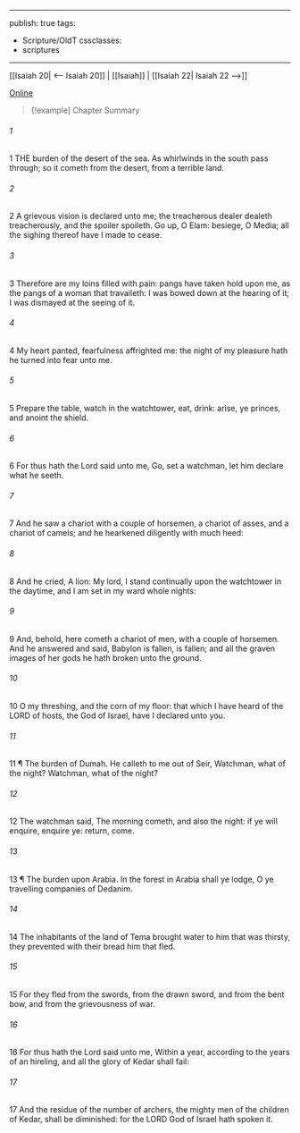 

---
publish: true
tags:
  - Scripture/OldT
cssclasses:
  - scriptures
---
[[Isaiah 20| <-- Isaiah 20]] | [[Isaiah]] | [[Isaiah 22| Isaiah 22 -->]]

[Online](https://churchofjesuschrist.org/study/scriptures/ot/isa/21?lang=eng)

>[!example] Chapter Summary
>
###### 1
1 THE burden of the desert of the sea.  As whirlwinds in the south pass through; so it cometh from the desert, from a terrible land.
###### 2
2 A grievous vision is declared unto me; the treacherous dealer dealeth treacherously, and the spoiler spoileth.  Go up, O Elam: besiege, O Media; all the sighing thereof have I made to cease.
###### 3
3 Therefore are my loins filled with pain: pangs have taken hold upon me, as the pangs of a woman that travaileth: I was bowed down at the hearing of it; I was dismayed at the seeing of it.
###### 4
4 My heart panted, fearfulness affrighted me: the night of my pleasure hath he turned into fear unto me.
###### 5
5 Prepare the table, watch in the watchtower, eat, drink: arise, ye princes, and anoint the shield.
###### 6
6 For thus hath the Lord said unto me, Go, set a watchman, let him declare what he seeth.
###### 7
7 And he saw a chariot with a couple of horsemen, a chariot of asses, and a chariot of camels; and he hearkened diligently with much heed:
###### 8
8 And he cried, A lion: My lord, I stand continually upon the watchtower in the daytime, and I am set in my ward whole nights:
###### 9
9 And, behold, here cometh a chariot of men, with a couple of horsemen.  And he answered and said, Babylon is fallen, is fallen; and all the graven images of her gods he hath broken unto the ground.
###### 10
10 O my threshing, and the corn of my floor: that which I have heard of the LORD of hosts, the God of Israel, have I declared unto you.
###### 11
11 ¶ The burden of Dumah.  He calleth to me out of Seir, Watchman, what of the night?  Watchman, what of the night?
###### 12
12 The watchman said, The morning cometh, and also the night: if ye will enquire, enquire ye: return, come.
###### 13
13 ¶ The burden upon Arabia.  In the forest in Arabia shall ye lodge, O ye travelling companies of Dedanim.
###### 14
14 The inhabitants of the land of Tema brought water to him that was thirsty, they prevented with their bread him that fled.
###### 15
15 For they fled from the swords, from the drawn sword, and from the bent bow, and from the grievousness of war.
###### 16
16 For thus hath the Lord said unto me, Within a year, according to the years of an hireling, and all the glory of Kedar shall fail:
###### 17
17 And the residue of the number of archers, the mighty men of the children of Kedar, shall be diminished: for the LORD God of Israel hath spoken it.



